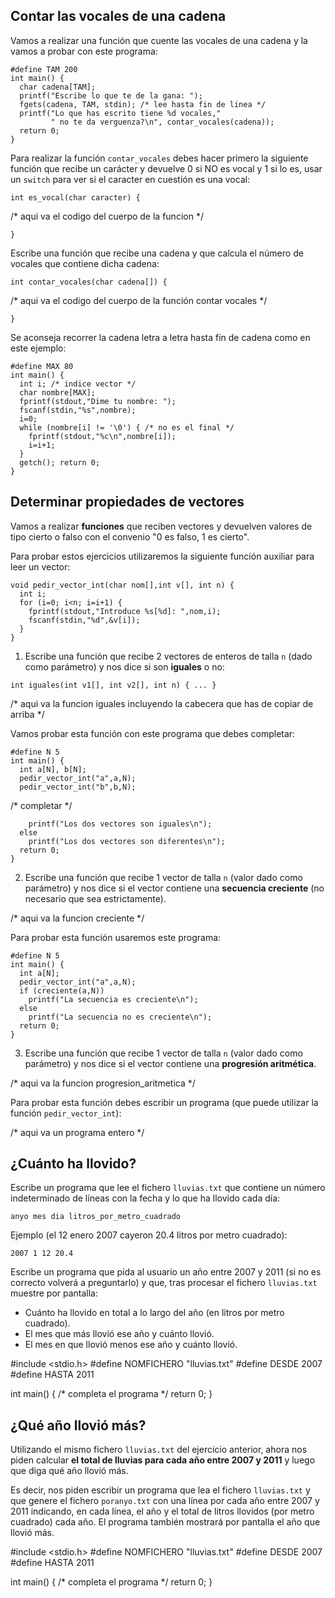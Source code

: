 ## Contar las vocales de una cadena

Vamos a realizar una función que cuente las vocales de una cadena y la vamos a probar con este programa:

```
#define TAM 200 
int main() {
  char cadena[TAM];
  printf("Escribe lo que te de la gana: ");
  fgets(cadena, TAM, stdin); /* lee hasta fin de linea */
  printf("Lo que has escrito tiene %d vocales,"
         " no te da verguenza?\n", contar_vocales(cadena));
  return 0;
}
```

Para realizar la función `contar_vocales` debes hacer primero la siguiente función que recibe un carácter y devuelve 0 si NO es vocal y 1 si lo es, usar un `switch` para ver si el caracter en cuestión es una vocal:

```
int es_vocal(char caracter) {
```

<!-- BEGINBLOCK { "b_tag": "cuerpo_funcion_es_vocal" ,  "type" : "code", "checkbutton": "true", "editable" : "true" , "buttons": [{"name" : "Ejecutar", "action" : "run_contar_vocales" }]} -->
/* aqui va el codigo del cuerpo de la funcion */
<!-- ENDBLOCK -->

```
}
```

Escribe una función que recibe una cadena y que calcula el número de vocales que contiene dicha cadena:

```
int contar_vocales(char cadena[]) {
```

<!-- BEGINBLOCK { "b_tag": "cuerpo_funcion_contar_vocales" ,  "type" : "code", "checkbutton": "true", "editable" : "true" , "buttons": [{"name" : "Ejecutar", "action" : "contar_vocales" }]}   -->
/* aqui va el codigo del cuerpo de la función contar vocales */
<!-- ENDBLOCK -->

```
}
```
    
Se aconseja recorrer la cadena letra a letra hasta fin de cadena como en este ejemplo:

```
#define MAX 80
int main() {
  int i; /* indice vector */
  char nombre[MAX];
  fprintf(stdout,"Dime tu nombre: ");
  fscanf(stdin,"%s",nombre);
  i=0;
  while (nombre[i] != '\0') { /* no es el final */
    fprintf(stdout,"%c\n",nombre[i]);
    i=i+1;
  }
  getch(); return 0;
}
```

## Determinar propiedades de vectores

Vamos a  realizar **funciones** que reciben vectores y devuelven valores de tipo cierto o falso con el convenio "0 es falso, 1 es cierto".

Para probar estos ejercicios utilizaremos la siguiente función auxiliar para leer un vector:

```
void pedir_vector_int(char nom[],int v[], int n) {
  int i;
  for (i=0; i<n; i=i+1) {
    fprintf(stdout,"Introduce %s[%d]: ",nom,i);
	fscanf(stdin,"%d",&v[i]);
  }
}
```

1. Escribe una función que recibe 2 vectores de enteros de talla `n` (dado como parámetro)  y nos dice si son **iguales** o no:

```
int iguales(int v1[], int v2[], int n) { ... }
```

<!-- BEGINBLOCK { "b_tag": "funcion_iguales" ,  "type" : "code", "checkbutton": "true", "editable" : "true" , "buttons": [{"name" : "Ejecutar", "action" : "run_iguales" }]}   -->
/* aqui va la funcion iguales incluyendo la cabecera que has de copiar de arriba */
<!-- ENDBLOCK -->

Vamos probar esta función con este programa que debes completar:

```
#define N 5
int main() {
  int a[N], b[N];
  pedir_vector_int("a",a,N);
  pedir_vector_int("b",b,N);
```  
<!-- BEGINBLOCK { "b_tag": "condicional_iguales" ,  "type" : "code", "checkbutton": "true", "editable" : "true" , "buttons": [{"name" : "Ejecutar", "action" : "iguales" }]}   -->
/* completar */
<!-- ENDBLOCK -->
```  
    printf("Los dos vectores son iguales\n");
  else
    printf("Los dos vectores son diferentes\n");
  return 0;
}
```

2. Escribe una función que recibe 1 vector de talla `n` (valor dado como parámetro) y nos dice si el vector contiene una **secuencia creciente** (no necesario que sea estrictamente).

<!-- BEGINBLOCK { "b_tag": "funcion_creciente" ,  "type" : "code", "checkbutton": "true", "editable" : "true" , "buttons": [{"name" : "Ejecutar", "action" : "run_creciente" }]}   -->
/* aqui va la funcion creciente */
<!-- ENDBLOCK -->

Para probar esta función usaremos este programa:

```
#define N 5
int main() {
  int a[N];
  pedir_vector_int("a",a,N);
  if (creciente(a,N))
    printf("La secuencia es creciente\n");
  else
    printf("La secuencia no es creciente\n");
  return 0;
}
```

3. Escribe una función que recibe 1 vector de talla `n` (valor dado como parámetro) y nos dice si el vector contiene una **progresión aritmética**.

<!-- BEGINBLOCK { "b_tag": "funcion_progresion" ,  "type" : "code", "checkbutton": "true", "editable" : "true" , "buttons": [{"name" : "Ejecutar", "action" : "run_progresion" }]}   -->
/* aqui va la funcion progresion_aritmetica */
<!-- ENDBLOCK -->

Para probar esta función debes escribir un programa (que puede utilizar la función `pedir_vector_int`):

<!-- BEGINBLOCK { "b_tag": "programa_progresion" ,  "type" : "code", "checkbutton": "true", "editable" : "true" , "buttons": [{"name" : "Ejecutar", "action" : "run_progresion" }]}   -->
/* aqui va un programa entero */
<!-- ENDBLOCK -->


## ¿Cuánto ha llovido?

Escribe un programa que lee el fichero `lluvias.txt` que contiene un número indeterminado de líneas con la fecha y lo que ha llovido cada día:

    anyo mes dia litros_por_metro_cuadrado
    
Ejemplo (el 12 enero 2007 cayeron 20.4 litros por metro cuadrado):

    2007 1 12 20.4
    
Escribe un  programa que pida al usuario un año entre 2007 y 2011 (si no es correcto volverá a preguntarlo) y que, tras procesar el fichero `lluvias.txt` muestre por pantalla:

- Cuánto ha llovido en total a lo largo del año (en litros por metro cuadrado).
- El mes que más llovió ese año y cuánto llovió.
- El mes en que  llovió menos ese año y cuánto llovió.


<!-- BEGINBLOCK { "b_tag": "cuanto_ha_llovido" ,  "type" : "code", "checkbutton": "true", "editable" : "true" , "buttons": [{"name" : "Ejecutar", "action" : "run_cuanto_ha_llovido" }]} -->
#include <stdio.h>
#define NOMFICHERO "lluvias.txt"
#define DESDE 2007
#define HASTA 2011

int main() {
 /* completa el programa */
 return 0;
}
<!-- ENDBLOCK -->

## ¿Qué año llovió más?

Utilizando el mismo fichero `lluvias.txt` del ejercicio anterior, ahora nos piden calcular **el total de lluvias para cada año entre 2007 y 2011** y luego que diga qué año llovió más.

Es decir, nos piden escribir un programa que lea el fichero `lluvias.txt` y que genere el fichero `poranyo.txt` con una línea por cada año entre 2007 y 2011 indicando, en cada línea, el año y el total de litros llovidos (por metro cuadrado) cada año. El programa también mostrará por pantalla el año que llovió más.


<!-- BEGINBLOCK { "b_tag": "anyo_llovio_mas" ,  "type" : "code", "checkbutton": "true", "editable" : "true" , "buttons": [{"name" : "Ejecutar", "action" : "run_anyo_llovio_mas" },{"name" : "Ver Fichero", "action" : "run_ver_fichero" }]} -->
#include <stdio.h>
#define NOMFICHERO "lluvias.txt"
#define DESDE 2007
#define HASTA 2011

int main() {
 /* completa el programa */
 return 0;
}
<!-- ENDBLOCK -->

